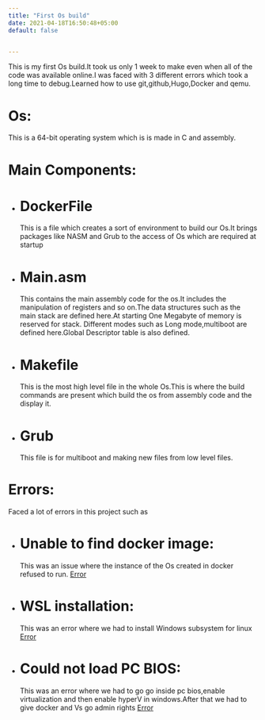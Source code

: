 ```yaml
---
title: "First Os build"
date: 2021-04-18T16:50:48+05:00
default: false


---
```

This is my first Os build.It took us only 1 week to make even when all of the code was available online.I was faced with 3 different errors which took a long time to debug.Learned how to use git,github,Hugo,Docker and qemu.


# Os: 
This is a 64-bit operating system which is is made in C and assembly.

# Main Components:
- # DockerFile
    This is a file which creates a sort of environment to build our Os.It brings packages like NASM and Grub to the access of Os which are required at startup
- # Main.asm
    This contains the main assembly code for the os.It includes the manipulation of registers and so on.The data structures such as the main stack are defined here.At starting One Megabyte of memory is reserved for stack.
    Different modes such as Long mode,multiboot are defined here.Global Descriptor table is also defined.
- # Makefile
    This is the most high level file in the whole Os.This is where the build commands are present which build the os from assembly code and the display it.
- # Grub 
    This file is for multiboot and making new files from low level files.

# Errors:
Faced a lot of errors in this project such as

- #  Unable to find docker image:
    This was an issue where the instance of the Os created in docker refused to run.
    [Error](https://github.com/Umairius/umair.github.io/blob/main/Error%201.jpeg)
    
- #  WSL installation:
    This was an error where we had to install Windows subsystem for linux
    [Error](https://github.com/Umairius/umair.github.io/blob/main/Error%202.jpeg)
- #  Could not load PC BIOS:
    This was an error where we had to go go inside pc bios,enable virtualization and then enable hyperV in windows.After that we had to give docker and Vs go admin rights
    [Error]([Error](https://github.com/Umairius/umair.github.io/blob/main/Error%202.jpeg))



